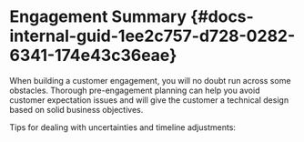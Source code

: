 # Engagement Summary {#docs-internal-guid-1ee2c757-d728-0282-6341-174e43c36eae}

When building a customer engagement, you will no doubt run across some obstacles. Thorough pre-engagement planning can help you avoid customer expectation issues and will give the customer a technical design based on solid business objectives.

Tips for dealing with uncertainties and timeline adjustments:


